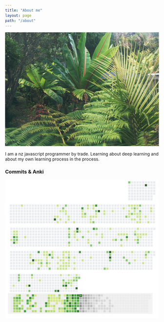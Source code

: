 ```yaml
---
title: "About me"
layout: page
path: "/about"
---
```



![muriwai](./lush.jpg)

I am a nz javascript programmer by trade. Learning about deep learning and about my own learning process in the process. 


### Commits & Anki
![muriwai](./heatmap.png)


